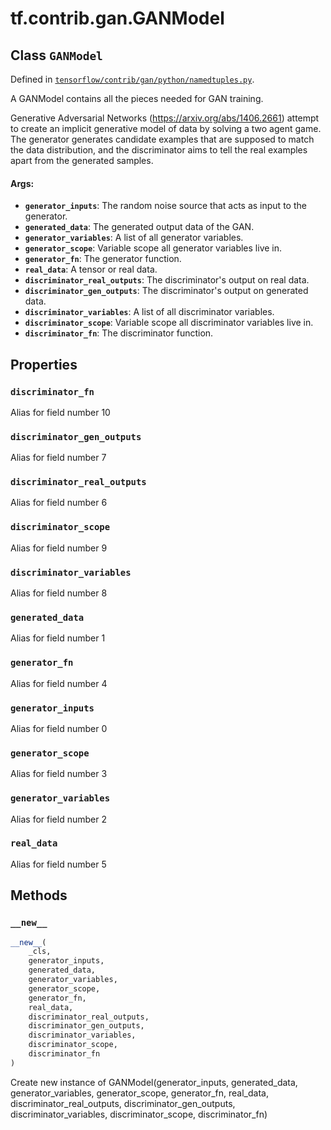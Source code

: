 <div itemscope itemtype="http://developers.google.com/ReferenceObject">
<meta itemprop="name" content="tf.contrib.gan.GANModel" />
<meta itemprop="property" content="discriminator_fn"/>
<meta itemprop="property" content="discriminator_gen_outputs"/>
<meta itemprop="property" content="discriminator_real_outputs"/>
<meta itemprop="property" content="discriminator_scope"/>
<meta itemprop="property" content="discriminator_variables"/>
<meta itemprop="property" content="generated_data"/>
<meta itemprop="property" content="generator_fn"/>
<meta itemprop="property" content="generator_inputs"/>
<meta itemprop="property" content="generator_scope"/>
<meta itemprop="property" content="generator_variables"/>
<meta itemprop="property" content="real_data"/>
<meta itemprop="property" content="__new__"/>
</div>

# tf.contrib.gan.GANModel

## Class `GANModel`





Defined in [`tensorflow/contrib/gan/python/namedtuples.py`](https://www.tensorflow.org/code/tensorflow/contrib/gan/python/namedtuples.py).

A GANModel contains all the pieces needed for GAN training.

Generative Adversarial Networks (https://arxiv.org/abs/1406.2661) attempt
to create an implicit generative model of data by solving a two agent game.
The generator generates candidate examples that are supposed to match the
data distribution, and the discriminator aims to tell the real examples
apart from the generated samples.

#### Args:

* <b>`generator_inputs`</b>: The random noise source that acts as input to the
    generator.
* <b>`generated_data`</b>: The generated output data of the GAN.
* <b>`generator_variables`</b>: A list of all generator variables.
* <b>`generator_scope`</b>: Variable scope all generator variables live in.
* <b>`generator_fn`</b>: The generator function.
* <b>`real_data`</b>: A tensor or real data.
* <b>`discriminator_real_outputs`</b>: The discriminator's output on real data.
* <b>`discriminator_gen_outputs`</b>: The discriminator's output on generated data.
* <b>`discriminator_variables`</b>: A list of all discriminator variables.
* <b>`discriminator_scope`</b>: Variable scope all discriminator variables live in.
* <b>`discriminator_fn`</b>: The discriminator function.

## Properties

<h3 id="discriminator_fn"><code>discriminator_fn</code></h3>

Alias for field number 10

<h3 id="discriminator_gen_outputs"><code>discriminator_gen_outputs</code></h3>

Alias for field number 7

<h3 id="discriminator_real_outputs"><code>discriminator_real_outputs</code></h3>

Alias for field number 6

<h3 id="discriminator_scope"><code>discriminator_scope</code></h3>

Alias for field number 9

<h3 id="discriminator_variables"><code>discriminator_variables</code></h3>

Alias for field number 8

<h3 id="generated_data"><code>generated_data</code></h3>

Alias for field number 1

<h3 id="generator_fn"><code>generator_fn</code></h3>

Alias for field number 4

<h3 id="generator_inputs"><code>generator_inputs</code></h3>

Alias for field number 0

<h3 id="generator_scope"><code>generator_scope</code></h3>

Alias for field number 3

<h3 id="generator_variables"><code>generator_variables</code></h3>

Alias for field number 2

<h3 id="real_data"><code>real_data</code></h3>

Alias for field number 5



## Methods

<h3 id="__new__"><code>__new__</code></h3>

``` python
__new__(
    _cls,
    generator_inputs,
    generated_data,
    generator_variables,
    generator_scope,
    generator_fn,
    real_data,
    discriminator_real_outputs,
    discriminator_gen_outputs,
    discriminator_variables,
    discriminator_scope,
    discriminator_fn
)
```

Create new instance of GANModel(generator_inputs, generated_data, generator_variables, generator_scope, generator_fn, real_data, discriminator_real_outputs, discriminator_gen_outputs, discriminator_variables, discriminator_scope, discriminator_fn)



